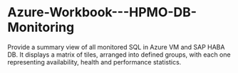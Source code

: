 # Azure-Workbook---HPMO-DB-Monitoring
Provide a summary view of all monitored SQL in Azure VM and SAP HABA DB. It displays a matrix of tiles, arranged into defined groups, with each one representing availability, health and performance statistics.
